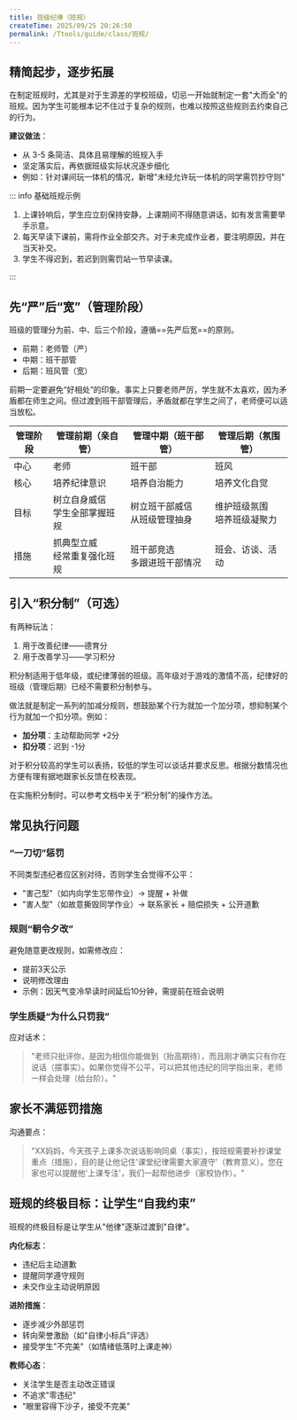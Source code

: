 ```yaml
---
title: 班级纪律（班规）
createTime: 2025/09/25 20:26:50
permalink: /Ttools/guide/class/班规/
---
```


## 精简起步，逐步拓展

在制定班规时，尤其是对于生源差的学校班级，切忌一开始就制定一套"大而全"的班规。因为学生可能根本记不住过于复杂的规则，也难以按照这些规则去约束自己的行为。

**建议做法**：

- 从 3-5 条简洁、具体且易理解的班规入手
- 坚定落实后，再依据班级实际状况逐步细化
- 例如：针对课间玩一体机的情况，新增"未经允许玩一体机的同学需罚抄守则"

::: info 基础班规示例

1. 上课铃响后，学生应立刻保持安静，上课期间不得随意讲话，如有发言需要举手示意。
2. 每天早读下课前，需将作业全部交齐。对于未完成作业者，要注明原因，并在当天补交。
3. 学生不得迟到，若迟到则需罚站一节早读课。

:::

## 先“严”后“宽”（管理阶段）

班级的管理分为前、中、后三个阶段，遵循==先严后宽==的原则。

- 前期：老师管（严）
- 中期：班干部管
- 后期：班风管（宽）

前期一定要避免“好相处”的印象。事实上只要老师严厉，学生就不太喜欢，因为矛盾都在师生之间。但过渡到班干部管理后，矛盾就都在学生之间了，老师便可以适当放松。

| 管理阶段 | 管理前期（亲自管）               | 管理中期（班干部管）             | 管理后期（氛围管）             |
| -------- | -------------------------------- | -------------------------------- | ------------------------------ |
| 中心     | 老师                             | 班干部                           | 班风                           |
| 核心     | 培养纪律意识                     | 培养自治能力                     | 培养文化自觉                   |
| 目标     | 树立自身威信<br>学生全部掌握班规 | 树立班干部威信<br>从班级管理抽身 | 维护班级氛围<br>培养班级凝聚力 |
| 措施     | 抓典型立威<br>经常重复强化班规   | 班干部竞选<br>多跟进班干部情况   | 班会、访谈、活动               |

## 引入“积分制”（可选）

有两种玩法：
1. 用于改善纪律——德育分
2. 用于改善学习——学习积分

积分制适用于低年级，或纪律薄弱的班级。高年级对于游戏的激情不高，纪律好的班级（管理后期）已经不需要积分制参与。

做法就是制定一系列的加减分规则，想鼓励某个行为就加一个加分项，想抑制某个行为就加一个扣分项。例如：

- **加分项**：主动帮助同学 +2分
- **扣分项**：迟到 -1分

对于积分较高的学生可以表扬，较低的学生可以谈话并要求反思。根据分数情况也方便有理有据地跟家长反馈在校表现。

在实施积分制时，可以参考文档中关于“积分制”的操作方法。

## 常见执行问题

### “一刀切”惩罚

不同类型违纪者应区别对待，否则学生会觉得不公平：
- "害己型"（如内向学生忘带作业）→ 提醒 + 补做
- "害人型"（如故意撕毁同学作业）→ 联系家长 + 赔偿损失 + 公开道歉

### 规则“朝令夕改”

避免随意更改规则，如需修改应：

- 提前3天公示
- 说明修改理由
- 示例：因天气变冷早读时间延后10分钟，需提前在班会说明

### 学生质疑“为什么只罚我”

应对话术：

> "老师只批评你，是因为相信你能做到（抬高期待），而且刚才确实只有你在说话（摆事实）。如果你觉得不公平，可以把其他违纪的同学指出来，老师一样会处理（给台阶）。"

## 家长不满惩罚措施

沟通要点：

> "XX妈妈，今天孩子上课多次说话影响同桌（事实），按班规需要补抄课堂重点（措施），目的是让他记住'课堂纪律需要大家遵守'（教育意义）。您在家也可以提醒他'上课专注'，我们一起帮他进步（家校协作）。"

## 班规的终极目标：让学生“自我约束”

班规的终极目标是让学生从"他律"逐渐过渡到"自律"。

**内化标志**：
- 违纪后主动道歉
- 提醒同学遵守规则
- 未交作业主动说明原因

**进阶措施**：
- 逐步减少外部惩罚
- 转向荣誉激励（如"自律小标兵"评选）
- 接受学生"不完美"（如情绪低落时上课走神）

**教师心态**：
- 关注学生是否主动改正错误
- 不追求"零违纪"
- "眼里容得下沙子，接受不完美"
